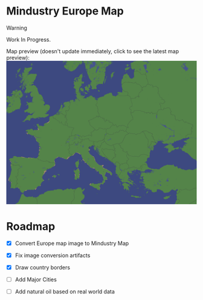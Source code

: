 # Mindustry Europe Map

> [!WARNING]  
> Work In Progress.

Map preview (doesn't update immediately, click to see the latest map preview):
![map](preview.png)

# Roadmap 
- [x] Convert Europe map image to Mindustry Map
- [x] Fix image conversion artifacts 
- [x] Draw country borders
- [ ] Add Major Cities
- [ ] Add natural oil based on real world data

